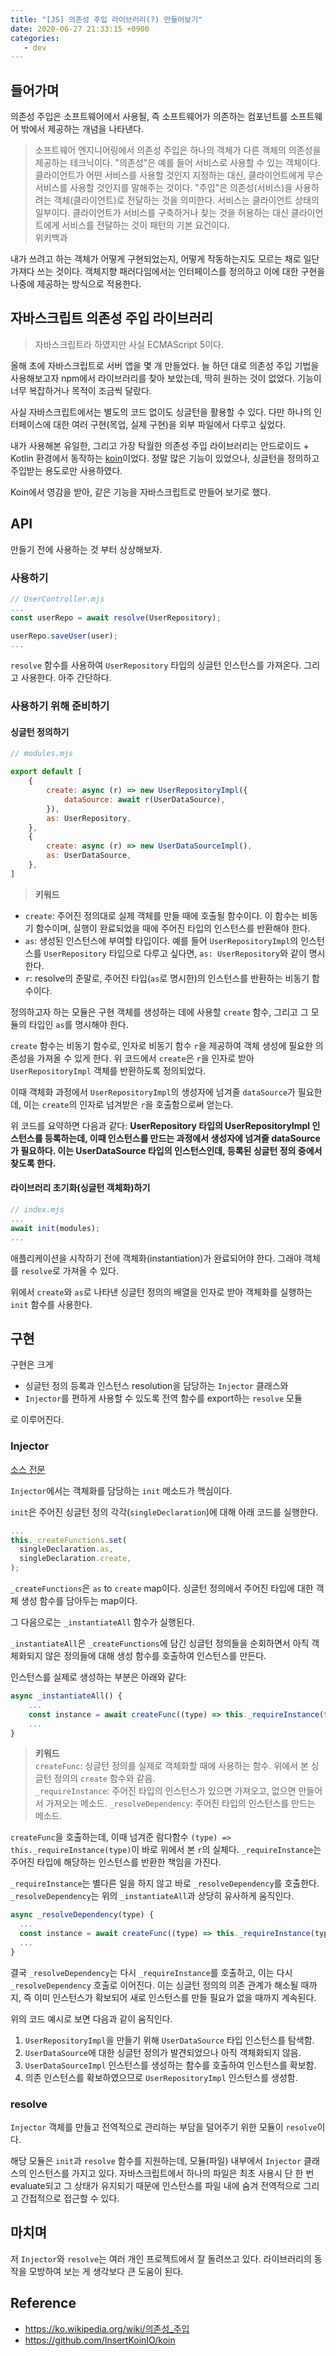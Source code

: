 ```yaml
---
title: "[JS] 의존성 주입 라이브러리(?) 만들어보기"
date: 2020-06-27 21:33:15 +0900
categories:
   - dev
---
```


## 들어가며

의존성 주입은 소프트웨어에서 사용될, 즉 소프트웨어가 의존하는 컴포넌트를 소프트웨어 밖에서 제공하는 개념을 나타낸다.

> 소프트웨어 엔지니어링에서 의존성 주입은 하나의 객체가 다른 객체의 의존성을 제공하는 테크닉이다. "의존성"은 예를 들어 서비스로 사용할 수 있는 객체이다. 클라이언트가 어떤 서비스를 사용할 것인지 지정하는 대신, 클라이언트에게 무슨 서비스를 사용할 것인지를 말해주는 것이다. "주입"은 의존성(서비스)을 사용하려는 객체(클라이언트)로 전달하는 것을 의미한다. 서비스는 클라이언트 상태의 일부이다. 클라이언트가 서비스를 구축하거나 찾는 것을 허용하는 대신 클라이언트에게 서비스를 전달하는 것이 패턴의 기본 요건이다.    
위키백과

내가 쓰려고 하는 객체가 어떻게 구현되었는지, 어떻게 작동하는지도 모르는 채로 일단 가져다 쓰는 것이다. 객체지향 패러다임에서는 인터페이스를 정의하고 이에 대한 구현을 나중에 제공하는 방식으로 적용한다.

## 자바스크립트 의존성 주입 라이브러리

> 자바스크립트라 하였지만 사실 ECMAScript 5이다.

올해 초에 자바스크립트로 서버 앱을 몇 개 만들었다. 늘 하던 대로 의존성 주입 기법을 사용해보고자 npm에서 라이브러리를 찾아 보았는데, 딱히 원하는 것이 없었다. 기능이 너무 복잡하거나 목적이 조금씩 달랐다.

사실 자바스크립트에서는 별도의 코드 없이도 싱글턴을 활용할 수 있다. 다만 하나의 인터페이스에 대한 여러 구현(목업, 실제 구현)을 외부 파일에서 다루고 싶었다.

내가 사용해본 유일한, 그리고 가장 탁월한 의존성 주입 라이브러리는 안드로이드 + Kotlin 환경에서 동작하는 [koin](https://github.com/InsertKoinIO/koin)이었다. 정말 많은 기능이 있었으나, 싱글턴을 정의하고 주입받는 용도로만 사용하였다.

Koin에서 영감을 받아, 같은 기능을 자바스크립트로 만들어 보기로 했다.

## API

만들기 전에 사용하는 것 부터 상상해보자.

### 사용하기

~~~js
// UserController.mjs
...
const userRepo = await resolve(UserRepository);

userRepo.saveUser(user);
...
~~~

`resolve` 함수를 사용하여 `UserRepository` 타입의 싱글턴 인스턴스를 가져온다. 그리고 사용한다. 아주 간단하다.

### 사용하기 위해 준비하기

#### 싱글턴 정의하기

~~~js
// modules.mjs

export default [
    {
        create: async (r) => new UserRepositoryImpl({
            dataSource: await r(UserDataSource),
        }),
        as: UserRepository,
    },
    {
        create: async (r) => new UserDataSourceImpl(),
        as: UserDataSource,
    },
]
~~~

> **키워드**    
- `create`: 주어진 정의대로 실제 객체를 만들 때에 호출될 함수이다. 이 함수는 비동기 함수이며, 실행이 완료되었을 때에 주어진 타입의 인스턴스를 반환해야 한다.    
- `as`: 생성된 인스턴스에 부여할 타입이다. 예를 들어 `UserRepositoryImpl`의 인스턴스를 `UserRepository` 타입으로 다루고 싶다면, `as: UserRepository`와 같이 명시한다.    
- `r`: resolve의 준말로, 주어진 타입(`as`로 명시한)의 인스턴스를 반환하는 비동기 함수이다.

정의하고자 하는 모듈은 구현 객체를 생성하는 데에 사용할 `create` 함수, 그리고 그 모듈의 타입인 `as`를 명시해야 한다.

`create` 함수는 비동기 함수로, 인자로 비동기 함수 `r`을 제공하여 객체 생성에 필요한 의존성을 가져올 수 있게 한다. 위 코드에서 `create`은 `r`을 인자로 받아 `UserRepositoryImpl` 객체를 반환하도록 정의되었다.

이때 객체화 과정에서 `UserRepositoryImpl`의 생성자에 넘겨줄 `dataSource`가 필요한데, 이는 `create`의 인자로 넘겨받은 `r`을 호출함으로써 얻는다.

위 코드를 요약하면 다음과 같다: **UserRepository 타입의 UserRepositoryImpl 인스턴스를 등록하는데, 이때 인스턴스를 만드는 과정에서 생성자에 넘겨줄 dataSource가 필요하다. 이는 UserDataSource 타입의 인스턴스인데, 등록된 싱글턴 정의 중에서 찾도록 한다.**

#### 라이브러리 초기화(싱글턴 객체화)하기

~~~js
// index.mjs
...
await init(modules);
...
~~~

애플리케이션을 시작하기 전에 객체화(instantiation)가 완료되어야 한다. 그래야 객체를 `resolve`로 가져올 수 있다.

위에서 `create`와 `as`로 나타낸 싱글턴 정의의 배열을 인자로 받아 객체화를 실행하는 `init` 함수를 사용한다.

## 구현

구현은 크게

- 싱글턴 정의 등록과 인스턴스 resolution을 담당하는 `Injector` 클래스와
- `Injector`를 편하게 사용할 수 있도록 전역 함수를 export하는 `resolve` 모듈

로 이루어진다.

### Injector

[소스 전문](https://github.com/univuc/IAB/blob/master/lib/di/Injector.mjs)

`Injector`에서는 객체화를 담당하는 `init` 메소드가 핵심이다.

`init`은 주어진 싱글턴 정의 각각(`singleDeclaration`)에 대해 아래 코드를 실행한다.

~~~js
...
this._createFunctions.set(
  singleDeclaration.as,
  singleDeclaration.create,
);
~~~

`_createFunctions`은 `as` to `create` map이다. 싱글턴 정의에서 주어진 타입에 대한 객체 생성 함수를 담아두는 map이다.

그 다음으로는 `_instantiateAll` 함수가 실행된다.

`_instantiateAll`은 `_createFunctions`에 담긴 싱글턴 정의들을 순회하면서 아직 객체화되지 않은 정의들에 대해 생성 함수를 호출하여 인스턴스를 만든다.

인스턴스를 실제로 생성하는 부분은 아래와 같다:

~~~js
async _instantiateAll() {
    ...
    const instance = await createFunc((type) => this._requireInstance(type));
    ...
}
~~~

> **키워드**    
`createFunc`: 싱글턴 정의를 실제로 객체화할 때에 사용하는 함수. 위에서 본 싱글턴 정의의 `create` 함수와 같음.    
`_requireInstance`: 주어진 타입의 인스턴스가 있으면 가져오고, 없으면 만들어서 가져오는 메소드.
`_resolveDependency`: 주어진 타입의 인스턴스를 만드는 메소드.

`createFunc`을 호출하는데, 이때 넘겨준 람다함수 `(type) => this._requireInstance(type)`이 바로 위에서 본 `r`의 실체다. `_requireInstance`는 주어진 타입에 해당하는 인스턴스를 반환한 책임을 가진다.

`_requireInstance`는 별다른 일을 하지 않고 바로 `_resolveDependency`를 호출한다. `_resolveDependency`는 위의 `_instantiateAll`과 상당히 유사하게 움직인다.

~~~js
async _resolveDependency(type) {
  ...
  const instance = await createFunc((type) => this._requireInstance(type));
  ...
}
~~~

결국 `_resolveDependency`는 다시 `_requireInstance`를 호출하고, 이는 다시 `_resolveDependency` 호출로 이어진다. 이는 싱글턴 정의의 의존 관계가 해소될 때까지, 즉 이미 인스턴스가 확보되어 새로 인스턴스를 만들 필요가 없을 때까지 계속된다.

위의 코드 예시로 보면 다음과 같이 움직인다.

1. `UserRepositoryImpl`을 만들기 위해 `UserDataSource` 타입 인스턴스를 탐색함.
2. `UserDataSource`에 대한 싱글턴 정의가 발견되었으나 아직 객체화되지 않음.
3. `UserDataSourceImpl` 인스턴스를 생성하는 함수를 호출하여 인스턴스를 확보함.
4. 의존 인스턴스를 확보하였으므로 `UserRepositoryImpl` 인스턴스를 생성함.

### resolve

`Injector` 객체를 만들고 전역적으로 관리하는 부담을 덜어주기 위한 모듈이 `resolve`이다.

해당 모듈은 `init`과 `resolve` 함수를 지원하는데, 모듈(파일) 내부에서 `Injector` 클래스의 인스턴스를 가지고 있다. 자바스크립트에서 하나의 파일은 최초 사용시 단 한 번 evaluate되고 그 상태가 유지되기 때문에 인스턴스를 파일 내에 숨겨 전역적으로 그리고 간접적으로 접근할 수 있다.

## 마치며

저 `Injector`와 `resolve`는 여러 개인 프로젝트에서 잘 돌려쓰고 있다. 라이브러리의 동작을 모방하여 보는 게 생각보다 큰 도움이 된다.

## Reference

- https://ko.wikipedia.org/wiki/의존성_주입
- https://github.com/InsertKoinIO/koin
